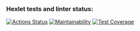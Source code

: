 ### Hexlet tests and linter status:
[![Actions Status](https://github.com/AnnaBerk/frontend-project-lvl2/workflows/hexlet-check/badge.svg)](https://github.com/AnnaBerk/frontend-project-lvl2/actions)
[![Maintainability](https://api.codeclimate.com/v1/badges/a99a88d28ad37a79dbf6/maintainability)](https://codeclimate.com/github/AnnaBerk/frontend-project-lvl2)
[![Test Coverage](https://api.codeclimate.com/v1/badges/a99a88d28ad37a79dbf6/test_coverage)](https://codeclimate.com/github/AnnaBerk/frontend-project-lvl2)
